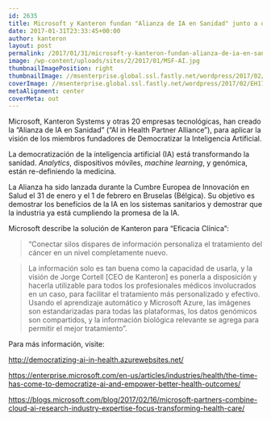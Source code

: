 ```yaml
---
id: 2635
title: Microsoft y Kanteron fundan "Alianza de IA en Sanidad" junto a otras 20 compañías tecnológicas
date: 2017-01-31T23:33:45+00:00
author: kanteron
layout: post
permalink: /2017/01/31/microsoft-y-kanteron-fundan-alianza-de-ia-en-sanidad-junto-a-otras-20-companias-tecnologicas/
image: /wp-content/uploads/sites/2/2017/01/MSF-AI.jpg
thumbnailImagePosition: right
thumbnailImage: //msenterprise.global.ssl.fastly.net/wordpress/2017/02/EH17_0002_2.jpg
coverImage: //msenterprise.global.ssl.fastly.net/wordpress/2017/02/EH17_0002_2.jpg
metaAlignment: center
coverMeta: out
---
```


Microsoft, Kanteron Systems y otras 20 empresas tecnológicas, han creado la &#8220;Alianza de IA en Sanidad&#8221; (&#8220;AI in Health Partner Alliance&#8221;), para aplicar la visión de los miembros fundadores de Democratizar la Inteligencia Artificial.

<!--more-->

La democratización de la inteligencia artificial (IA) está transformando la sanidad. *Analytics*, dispositivos móviles, *machine learning*, y genómica, están re-definiendo la medicina.

La Alianza ha sido lanzada durante la Cumbre Europea de Innovación en Salud el 31 de enero y el 1 de febrero en Bruselas (Bélgica). Su objetivo es demostrar los beneficios de la IA en los sistemas sanitarios y demostrar que la industria ya está cumpliendo la promesa de la IA.

Microsoft describe la solución de Kanteron para &#8220;Eficacia Clínica&#8221;:

> &#8220;Conectar silos dispares de información personaliza el tratamiento del cáncer en un nivel completamente nuevo.
  
> La información solo es tan buena como la capacidad de usarla, y la visión de Jorge Cortell [CEO de Kanteron] es ponerla a disposición y hacerla utilizable para todos los profesionales médicos involucrados en un caso, para facilitar el tratamiento más personalizado y efectivo. Usando el aprendizaje automático y Microsoft Azure, las imágenes son estandarizadas para todas las plataformas, los datos genómicos son compartidos, y la información biológica relevante se agrega para permitir el mejor tratamiento&#8221;.

Para más información, visite:

<http://democratizing-ai-in-health.azurewebsites.net/>

<https://enterprise.microsoft.com/en-us/articles/industries/health/the-time-has-come-to-democratize-ai-and-empower-better-health-outcomes/>

<https://blogs.microsoft.com/blog/2017/02/16/microsoft-partners-combine-cloud-ai-research-industry-expertise-focus-transforming-health-care/>